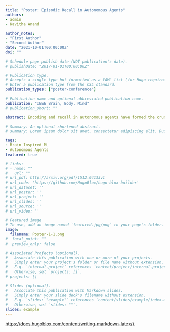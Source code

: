 ```yaml
---
title: "Poster: Episodic Recall in Autonomous Agents"
authors:
- admin
- Kavitha Anand

author_notes:
- "First Author"
- "Second Author"
date: "2021-10-01T00:00:00Z"
doi: ""

# Schedule page publish date (NOT publication's date).
# publishDate: "2017-01-01T00:00:00Z"

# Publication type.
# Accepts a single type but formatted as a YAML list (for Hugo requirements).
# Enter a publication type from the CSL standard.
publication_types: ["poster-conference"]

# Publication name and optional abbreviated publication name.
publication: "IEEE Brain, Body, Mind"
# publication_short: ""

abstract: Encoding and recall in autonomous agents have formed the crux of efficient design of intelligent systems. In this paper, we explore Neuro-physiological modeling, Reinforcement Learning and Adaptive Resonance Theory implementation to mobile autonomous agents. We additionally also test the performance of emotion based encoding and retrieval of a 2D virtual input to an Adaptive Resonance Theory network

# Summary. An optional shortened abstract.
# summary: Lorem ipsum dolor sit amet, consectetur adipiscing elit. Duis posuere tellus $ac convallis placerat. Proin tincidunt magna sed ex sollicitudin condimentum.

tags:
- Brain Inspired ML
- Autonomous Agents
featured: true

# links:
# - name: ""
#   url: ""
# url_pdf: http://arxiv.org/pdf/1512.04133v1
# url_code: 'https://github.com/HugoBlox/hugo-blox-builder'
# url_dataset: ''
# url_poster: ''
# url_project: ''
# url_slides: ''
# url_source: ''
# url_video: ''

# Featured image
# To use, add an image named `featured.jpg/png` to your page's folder. 
image:
  filename: Poster-1-1.png
#  focal_point: ""
#  preview_only: false

# Associated Projects (optional).
#   Associate this publication with one or more of your projects.
#   Simply enter your project's folder or file name without extension.
#   E.g. `internal-project` references `content/project/internal-project/index.md`.
#   Otherwise, set `projects: []`.
# projects: []

# Slides (optional).
#   Associate this publication with Markdown slides.
#   Simply enter your slide deck's filename without extension.
#   E.g. `slides: "example"` references `content/slides/example/index.md`.
#   Otherwise, set `slides: ""`.
slides: example
---
```


https://docs.hugoblox.com/content/writing-markdown-latex/).
